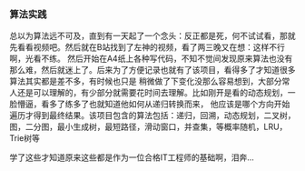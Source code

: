 ### 算法实践
总以为算法远不可及，直到有一天起了一个念头：反正都是死，何不试试看，那就先看看视频吧。然后就在B站找到了左神的视频，看了两三晚又在想：这样不行啊，光看不练。
然后开始在A4纸上各种写代码，不知不觉间发现原来算法也没有那么难，然后就迷上了。后来为了方便记录也就有了该项目，看得多了才知道很多算法其实都是差不多，有时候也只是
稍微做了下变化没那么容易想到，大部分常人还是可以理解的，有少部分就需要花时间去理解。比如刚开是看的动态规划，一脸懵逼，看多了练多了也就知道他如何从递归转换而来，
他应该是哪个方向开始遍历才得到最终结果。该项目包含的算法包括：递归，回溯，动态规划，二叉树，图，二分图，最小生成树，最短路径，滑动窗口，并查集，等概率随机，LRU，Trie树等

学了这些才知道原来这些都是作为一位合格IT工程师的基础啊，泪奔...
